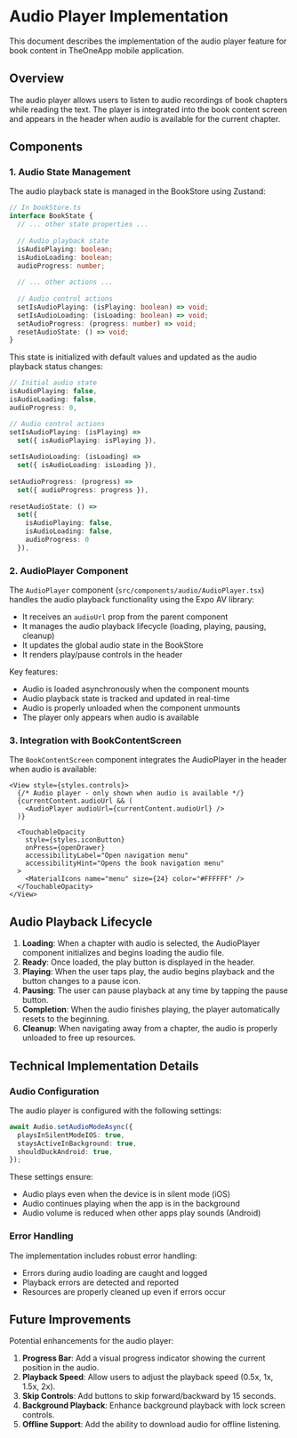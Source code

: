 # Audio Player Implementation

This document describes the implementation of the audio player feature for book content in TheOneApp mobile application.

## Overview

The audio player allows users to listen to audio recordings of book chapters while reading the text. The player is integrated into the book content screen and appears in the header when audio is available for the current chapter.

## Components

### 1. Audio State Management

The audio playback state is managed in the BookStore using Zustand:

```typescript
// In bookStore.ts
interface BookState {
  // ... other state properties ...
  
  // Audio playback state
  isAudioPlaying: boolean;
  isAudioLoading: boolean;
  audioProgress: number;
  
  // ... other actions ...
  
  // Audio control actions
  setIsAudioPlaying: (isPlaying: boolean) => void;
  setIsAudioLoading: (isLoading: boolean) => void;
  setAudioProgress: (progress: number) => void;
  resetAudioState: () => void;
}
```

This state is initialized with default values and updated as the audio playback status changes:

```typescript
// Initial audio state
isAudioPlaying: false,
isAudioLoading: false,
audioProgress: 0,

// Audio control actions
setIsAudioPlaying: (isPlaying) => 
  set({ isAudioPlaying: isPlaying }),
  
setIsAudioLoading: (isLoading) => 
  set({ isAudioLoading: isLoading }),
  
setAudioProgress: (progress) => 
  set({ audioProgress: progress }),
  
resetAudioState: () => 
  set({ 
    isAudioPlaying: false, 
    isAudioLoading: false, 
    audioProgress: 0 
  }),
```

### 2. AudioPlayer Component

The `AudioPlayer` component (`src/components/audio/AudioPlayer.tsx`) handles the audio playback functionality using the Expo AV library:

- It receives an `audioUrl` prop from the parent component
- It manages the audio playback lifecycle (loading, playing, pausing, cleanup)
- It updates the global audio state in the BookStore
- It renders play/pause controls in the header

Key features:
- Audio is loaded asynchronously when the component mounts
- Audio playback state is tracked and updated in real-time
- Audio is properly unloaded when the component unmounts
- The player only appears when audio is available

### 3. Integration with BookContentScreen

The `BookContentScreen` component integrates the AudioPlayer in the header when audio is available:

```tsx
<View style={styles.controls}>
  {/* Audio player - only shown when audio is available */}
  {currentContent.audioUrl && (
    <AudioPlayer audioUrl={currentContent.audioUrl} />
  )}
  
  <TouchableOpacity
    style={styles.iconButton}
    onPress={openDrawer}
    accessibilityLabel="Open navigation menu"
    accessibilityHint="Opens the book navigation menu"
  >
    <MaterialIcons name="menu" size={24} color="#FFFFFF" />
  </TouchableOpacity>
</View>
```

## Audio Playback Lifecycle

1. **Loading**: When a chapter with audio is selected, the AudioPlayer component initializes and begins loading the audio file.
2. **Ready**: Once loaded, the play button is displayed in the header.
3. **Playing**: When the user taps play, the audio begins playback and the button changes to a pause icon.
4. **Pausing**: The user can pause playback at any time by tapping the pause button.
5. **Completion**: When the audio finishes playing, the player automatically resets to the beginning.
6. **Cleanup**: When navigating away from a chapter, the audio is properly unloaded to free up resources.

## Technical Implementation Details

### Audio Configuration

The audio player is configured with the following settings:

```typescript
await Audio.setAudioModeAsync({
  playsInSilentModeIOS: true,
  staysActiveInBackground: true,
  shouldDuckAndroid: true,
});
```

These settings ensure:
- Audio plays even when the device is in silent mode (iOS)
- Audio continues playing when the app is in the background
- Audio volume is reduced when other apps play sounds (Android)

### Error Handling

The implementation includes robust error handling:
- Errors during audio loading are caught and logged
- Playback errors are detected and reported
- Resources are properly cleaned up even if errors occur

## Future Improvements

Potential enhancements for the audio player:

1. **Progress Bar**: Add a visual progress indicator showing the current position in the audio.
2. **Playback Speed**: Allow users to adjust the playback speed (0.5x, 1x, 1.5x, 2x).
3. **Skip Controls**: Add buttons to skip forward/backward by 15 seconds.
4. **Background Playback**: Enhance background playback with lock screen controls.
5. **Offline Support**: Add the ability to download audio for offline listening.
